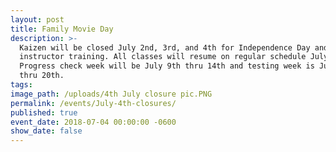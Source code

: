 ```yaml
---
layout: post
title: Family Movie Day
description: >-
  Kaizen will be closed July 2nd, 3rd, and 4th for Independence Day and
  instructor training. All classes will resume on regular schedule July 5th.
  Progress check week will be July 9th thru 14th and testing week is July 16th
  thru 20th.
tags:
image_path: /uploads/4th July closure pic.PNG
permalink: /events/July-4th-closures/
published: true
event_date: 2018-07-04 00:00:00 -0600
show_date: false
---
```

